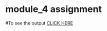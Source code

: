 # module_4 assignment

#To see  the output [CLICK HERE]( https://shaikfarhan112.github.io/coursera_4/)

